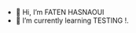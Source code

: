 - 👋 Hi, I’m FATEN HASNAOUI 
- 🌱 I’m currently learning TESTING 
!.[](https://github.com/FATEN-WEB/FATEN-WEB/blob/main/FB_IMG_1623054211509.jpg)


<!---
FATEN-WEB/FATEN-WEB is a ✨ special ✨ repository because its `README.md` (this file) appears on your GitHub profile.
You can click the Preview link to take a look at your changes.
--->
